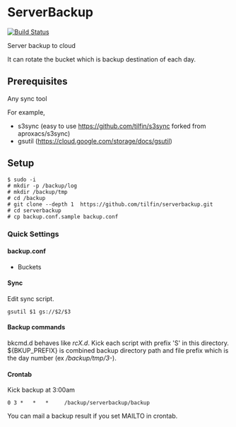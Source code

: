 ServerBackup
============

[![Build Status](https://travis-ci.org/tilfin/serverbackup.svg)](https://travis-ci.org/tilfin/serverbackup)

Server backup to cloud

It can rotate the bucket which is backup destination of each day.


Prerequisites
-------------

Any sync tool

For example,

* s3sync (easy to use https://github.com/tilfin/s3sync forked from aproxacs/s3sync)
* gsutil (https://cloud.google.com/storage/docs/gsutil)


Setup
-----

```
$ sudo -i
# mkdir -p /backup/log
# mkdir /backup/tmp
# cd /backup
# git clone --depth 1  https://github.com/tilfin/serverbackup.git
# cd serverbackup
# cp backup.conf.sample backup.conf
```

### Quick Settings

#### backup.conf

* Buckets

#### Sync

Edit sync script.

```
gsutil $1 gs://$2/$3
```

#### Backup commands

bkcmd.d behaves like _rcX.d_. Kick each script with prefix 'S' in this directory.
${BKUP_PREFIX} is combined backup directory path and file prefix which is the day number (ex _/backup/tmp/3-_).


#### Crontab

Kick backup at 3:00am

```
0 3 *   *   *     /backup/serverbackup/backup
```

You can mail a backup result if you set MAILTO in crontab.
